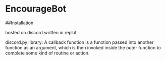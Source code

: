 # EncourageBot

##Installation

hosted on discord
written in repl.it

discord.py library: 
A callback function is a function passed into another function as an argument, which is then invoked inside the outer function to complete some kind of routine or action.
